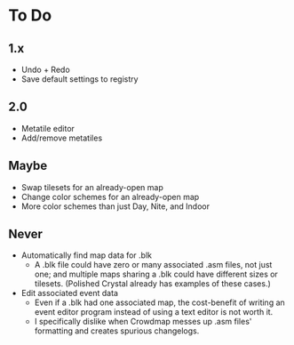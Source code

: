 # To Do


## 1.x

* Undo + Redo
* Save default settings to registry


## 2.0

* Metatile editor
* Add/remove metatiles


## Maybe

* Swap tilesets for an already-open map
* Change color schemes for an already-open map
* More color schemes than just Day, Nite, and Indoor


## Never

* Automatically find map data for .blk
   * A .blk file could have zero or many associated .asm files, not just one; and multiple maps sharing a .blk could have different sizes or tilesets. (Polished Crystal already has examples of these cases.)
* Edit associated event data
   * Even if a .blk had one associated map, the cost-benefit of writing an event editor program instead of using a text editor is not worth it.
   * I specifically dislike when Crowdmap messes up .asm files' formatting and creates spurious changelogs.
